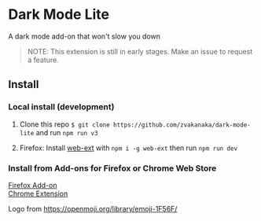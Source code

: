 # Dark Mode Lite
A dark mode add-on that won't slow you down

> NOTE: This extension is still in early stages. Make an issue to request a feature.

## Install
### Local install (development)
1) Clone this repo `$ git clone https://github.com/zvakanaka/dark-mode-lite` and run `npm run v3`
<!-- 2) A. Chrome: chrome://extensions -> Developer Mode (switch on) -> “Load unpacked” (choose repo folder) -->
2) Firefox: Install [web-ext](https://extensionworkshop.com/documentation/develop/getting-started-with-web-ext/) with `npm i -g web-ext` then run `npm run dev`

### Install from Add-ons for Firefox or Chrome Web Store
<!-- Fast dark mode that only turns on if a page does not already have its own dark theme on.

State of enable/disable dark mode checkbox toggle.

For the extension's "enable" checkbox in its popup to broadcast to all tabs to turn on/off dark mode.

To check if current page is "about:" URL - if so do not enable dark mode.
-->
[Firefox Add-on](https://addons.mozilla.org/firefox/addon/dark-mode-lite/)  
[Chrome Extension](https://chrome.google.com/webstore/detail/dark-mode-lite/bdldbecpjlifjdaiomhpkddjngjklonh)

Logo from https://openmoji.org/library/emoji-1F56F/


